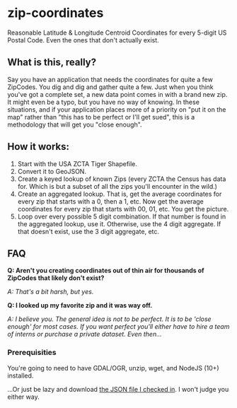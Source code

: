 # zip-coordinates
Reasonable Latitude &amp; Longitude Centroid Coordinates for every 5-digit US Postal Code.  Even the ones that don't actually exist.

## What is this, really?

Say you have an application that needs the coordinates for quite a few ZipCodes.  You dig and dig and gather quite a few.  Just when you think you've got a complete set, a new data point comes in with a brand new zip.  It might even be a typo, but you have no way of knowing.
In these situations, and if your application places more of a priority on "put it on the map" rather than "this has to be perfect or I'll get sued", this is a methodology that will get you "close enough".

## How it works:

1. Start with the USA ZCTA Tiger Shapefile.  
2. Convert it to GeoJSON.
3. Create a keyed lookup of known Zips (every ZCTA the Census has data for.  Which is but a subset of all the zips you'll encounter in the wild.)
4. Create an aggregated lookup.  That is, get the average coordinates for every zip that starts with a 0, then a 1, etc.  Now get the average coordinates for every zip that starts with 00, 01, etc.  You get the picture.
5. Loop over every possible 5 digit combination.  If that number is found in the aggregated lookup, use it.  Otherwise, use the 4 digit aggregate.  If that doesn't exist, use the 3 digit aggregate, etc.

## FAQ

**Q: Aren't you creating coordinates out of thin air for thousands of ZipCodes that likely don't exist?**

*A: That's a bit harsh, but yes.*

**Q: I looked up my favorite zip and it was way off.**

*A: I believe you.  The general idea is not to be perfect.  It is to be 'close enough' for most cases.  If you want perfect you'll either have to hire a team of interns or purchase a private dataset.  Even then...*

### Prerequisities

You're going to need to have GDAL/OGR, unzip, wget, and NodeJS (10+) installed.

...Or just be lazy and download [the JSON file I checked in](https://raw.githubusercontent.com/royhobbstn/zip-coordinates/master/zip_lookup.json).  I won't judge you either way.